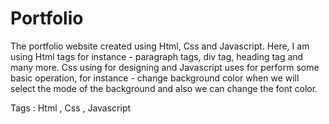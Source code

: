 # Portfolio
The portfolio website created using Html, Css and Javascript. Here, I am using Html tags for instance - paragraph tags, div tag, heading tag and many more. Css using for designing and Javascript uses for perform some basic operation, for instance - change background color when we will select the mode of the background and also we can change the font color.

Tags : Html , Css , Javascript
